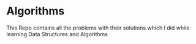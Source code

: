 # Algorithms
This Repo contains all the problems with their solutions which I did while learning Data Structures and Algorithms
